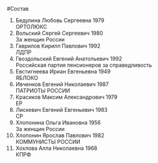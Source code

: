 #Состав
1. Бедулина Любовь Сергеевна 1979   
    ОРТОЛЮКС
2. Вольский Сергей Сергеевич 1980   
    За женщин России
3. Гаврилов Кирилл Павлович 1992   
    ЛДПР
4. Гвоздольский Евгений Анатольевич 1992   
    Российская партия пенсионеров за справедливость
5. Евстигнеева Ириан Евгеньевна 1949   
    ЯБЛОКО
6. Ивченков Евгений Николаевич 1987   
    ПАТРИОТЫ РОССИИ
7. Красиков Максим Александрович 1979   
    ЕР
8. Лискевич Евгений Евгеньевич 1983   
    СР
9. Хлопонина Ольга Ивановна 1956   
    За женщин России
10. Хлопонин Ярослав Павлович 1982   
    КОММУНИСТЫ РОССИИ
11. Хохлова Алла Николаевна 1968   
    КПРФ
